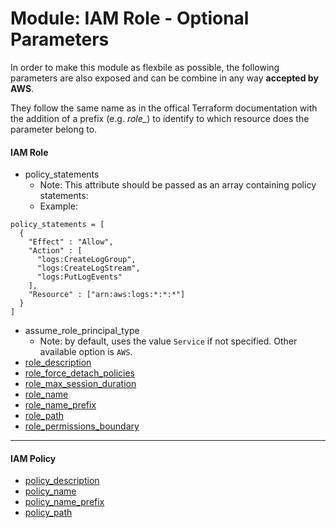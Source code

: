 # Module: IAM Role - Optional Parameters

In order to make this module as flexbile as possible, the following parameters are also exposed and can be combine in any way **accepted by AWS**.

They follow the same name as in the offical Terraform documentation with the addition of a prefix (e.g. _role\__) to identify to which resource does the parameter belong to.

#### IAM Role

- policy_statements
  - Note: This attribute should be passed as an array containing policy statements:
  - Example:

```
policy_statements = [
  {
    "Effect" : "Allow",
    "Action" : [
      "logs:CreateLogGroup",
      "logs:CreateLogStream",
      "logs:PutLogEvents"
    ],
    "Resource" : ["arn:aws:logs:*:*:*"]
  }
]
```

- assume_role_principal_type
  - Note: by default, uses the value `Service` if not specified. Other available option is `AWS`.
- [role_description](https://www.terraform.io/docs/providers/aws/r/iam_role.html#description)
- [role_force_detach_policies](https://www.terraform.io/docs/providers/aws/r/iam_role.html#force_detach_policies)
- [role_max_session_duration]()
- [role_name](https://www.terraform.io/docs/providers/aws/r/iam_role.html#name)
- [role_name_prefix](https://www.terraform.io/docs/providers/aws/r/iam_role.html#name_prefix)
- [role_path](https://www.terraform.io/docs/providers/aws/r/iam_role.html#path)
- [role_permissions_boundary](https://www.terraform.io/docs/providers/aws/r/iam_role.html#permissions_boundary)

---

#### IAM Policy

- [policy_description](https://www.terraform.io/docs/providers/aws/r/iam_policy.html#description)
- [policy_name](https://www.terraform.io/docs/providers/aws/r/iam_policy.html#name)
- [policy_name_prefix](https://www.terraform.io/docs/providers/aws/r/iam_policy.html#name_prefix)
- [policy_path](https://www.terraform.io/docs/providers/aws/r/iam_policy.html#path)
